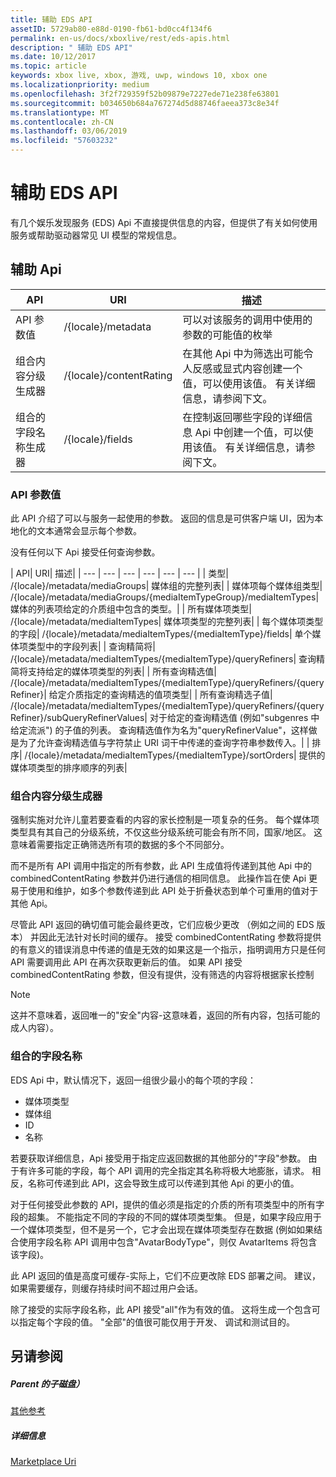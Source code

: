 ```yaml
---
title: 辅助 EDS API
assetID: 5729ab80-e88d-0190-fb61-bd0cc4f134f6
permalink: en-us/docs/xboxlive/rest/eds-apis.html
description: " 辅助 EDS API"
ms.date: 10/12/2017
ms.topic: article
keywords: xbox live, xbox, 游戏, uwp, windows 10, xbox one
ms.localizationpriority: medium
ms.openlocfilehash: 3f2f729359f52b09879e7227ede71e238fe63801
ms.sourcegitcommit: b034650b684a767274d5d88746faeea373c8e34f
ms.translationtype: MT
ms.contentlocale: zh-CN
ms.lasthandoff: 03/06/2019
ms.locfileid: "57603232"
---
```

# <a name="auxiliary-eds-apis"></a>辅助 EDS API

有几个娱乐发现服务 (EDS) Api 不直接提供信息的内容，但提供了有关如何使用服务或帮助驱动器常见 UI 模型的常规信息。

<a id="ID4EQ"></a>


## <a name="auxiliary-apis"></a>辅助 Api

| API| URI| 描述|
| --- | --- | --- |
| API 参数值| /{locale}/metadata| 可以对该服务的调用中使用的参数的可能值的枚举|
| 组合内容分级生成器| /{locale}/contentRating| 在其他 Api 中为筛选出可能令人反感或显式内容创建一个值，可以使用该值。 有关详细信息，请参阅下文。|
| 组合的字段名称生成器| /{locale}/fields| 在控制返回哪些字段的详细信息 Api 中创建一个值，可以使用该值。 有关详细信息，请参阅下文。|

<a id="ID4EBC"></a>


### <a name="api-parameter-values"></a>API 参数值

此 API 介绍了可以与服务一起使用的参数。 返回的信息是可供客户端 UI，因为本地化的文本通常会显示每个参数。

没有任何以下 Api 接受任何查询参数。

| API| URI| 描述|
| --- | --- | --- | --- | --- | --- |
| 类型| /{locale}/metadata/mediaGroups| 媒体组的完整列表|
| 媒体项每个媒体组类型| /{locale}/metadata/mediaGroups/{mediaItemTypeGroup}/mediaItemTypes| 媒体的列表项给定的介质组中包含的类型。|
| 所有媒体项类型| /{locale}/metadata/mediaItemTypes| 媒体项类型的完整列表|
| 每个媒体项类型的字段| /{locale}/metadata/mediaItemTypes/{mediaItemType}/fields| 单个媒体项类型中的字段列表|
| 查询精简将| /{locale}/metadata/mediaItemTypes/{mediaItemType}/queryRefiners| 查询精简将支持给定的媒体项类型的列表|
| 所有查询精选值| /{locale}/metadata/mediaItemTypes/{mediaItemType}/queryRefiners/{queryRefiner}| 给定介质指定的查询精选的值项类型|
| 所有查询精选子值| /{locale}/metadata/mediaItemTypes/{mediaItemType}/queryRefiners/{queryRefiner}/subQueryRefinerValues| 对于给定的查询精选值 (例如"subgenres 中给定流派") 的子值的列表。 查询精选值作为名为"queryRefinerValue"，这样做是为了允许查询精选值与字符禁止 URI 词干中传递的查询字符串参数传入。|
| 排序| /{locale}/metadata/mediaItemTypes/{mediaItemType}/sortOrders| 提供的媒体项类型的排序顺序的列表|

<a id="ID4EEF"></a>


### <a name="combined-content-rating-generator"></a>组合内容分级生成器

强制实施对允许儿童若要查看的内容的家长控制是一项复杂的任务。 每个媒体项类型具有其自己的分级系统，不仅这些分级系统可能会有所不同，国家/地区。 这意味着需要指定正确筛选所有项的数据的多个不同部分。

而不是所有 API 调用中指定的所有参数，此 API 生成值将传递到其他 Api 中的 combinedContentRating 参数并仍进行通信的相同信息。 此操作旨在使 Api 更易于使用和维护，如多个参数传递到此 API 处于折叠状态到单个可重用的值对于其他 Api。

尽管此 API 返回的确切值可能会最终更改，它们应极少更改 （例如之间的 EDS 版本） 并因此无法针对长时间的缓存。 接受 combinedContentRating 参数将提供的有意义的错误消息中传递的值是无效的如果这是一个指示，指明调用方只是任何 API 需要调用此 API 在再次获取更新后的值。 如果 API 接受 combinedContentRating 参数，但没有提供，没有筛选的内容将根据家长控制

> [!NOTE]
> 这并不意味着，返回唯一的"安全"内容-这意味着，返回的所有内容，包括可能的成人内容）。



<a id="ID4EWF"></a>


### <a name="combined-field-name"></a>组合的字段名称

EDS Api 中，默认情况下，返回一组很少最小的每个项的字段：

   * 媒体项类型
   * 媒体组
   * ID
   * 名称

若要获取详细信息，Api 接受用于指定应返回数据的其他部分的"字段"参数。 由于有许多可能的字段，每个 API 调用的完全指定其名称将极大地膨胀，请求。 相反，名称可传递到此 API，这会导致生成可以传递到其他 Api 的更小的值。

对于任何接受此参数的 API，提供的值必须是指定的介质的所有项类型中的所有字段的超集。 不能指定不同的字段的不同的媒体项类型集。 但是，如果字段应用于一个媒体项类型，但不是另一个，它才会出现在媒体项类型存在数据 (例如如果结合使用字段名称 API 调用中包含"AvatarBodyType"，则仅 AvatarItems 将包含该字段)。

此 API 返回的值是高度可缓存-实际上，它们不应更改除 EDS 部署之间。 建议，如果需要缓存，则缓存持续时间不超过用户会话。

除了接受的实际字段名称，此 API 接受"all"作为有效的值。 这将生成一个包含可以指定每个字段的值。 "全部"的值很可能仅用于开发、 调试和测试目的。

<a id="ID4ERG"></a>


## <a name="see-also"></a>另请参阅

<a id="ID4ETG"></a>


##### <a name="parent"></a>Parent 的子磁盘）  

[其他参考](atoc-xboxlivews-reference-additional.md)


<a id="ID4E6G"></a>


##### <a name="further-information"></a>详细信息

[Marketplace Uri](../uri/marketplace/atoc-reference-marketplace.md)
